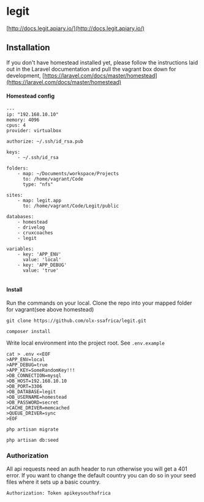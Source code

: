 # legit

[http://docs.legit.apiary.io/](http://docs.legit.apiary.io/)

## Installation

If you don't have homestead installed yet, please follow the instructions laid out in the Laravel documentation and 
pull the vagrant box down for development, [https://laravel.com/docs/master/homestead](https://laravel.com/docs/master/homestead)
 
#### Homestead config
 
```
---
ip: "192.168.10.10"
memory: 4096
cpus: 4
provider: virtualbox

authorize: ~/.ssh/id_rsa.pub

keys:
    - ~/.ssh/id_rsa

folders:
    - map: ~/Documents/workspace/Projects
      to: /home/vagrant/Code
      type: "nfs"

sites:
    - map: legit.app
      to: /home/vagrant/Code/Legit/public  

databases:
    - homestead
    - drivelog
    - cruxcoaches
    - legit

variables:
    - key: 'APP_ENV'
      value: 'local'
    - key: 'APP_DEBUG'
      value: 'true'
 
``` 

#### Install

Run the commands on your local. Clone the repo into your mapped folder for vagrant(see above homestead)
 
```
git clone https://github.com/olx-ssafrica/legit.git
```
```
composer install
```
Write local environment into the project root. See `.env.example`
```
cat > .env <<EOF
>APP_ENV=local
>APP_DEBUG=true
>APP_KEY=SomeRandomKey!!!
>DB_CONNECTION=mysql
>DB_HOST=192.168.10.10
>DB_PORT=3306
>DB_DATABASE=legit
>DB_USERNAME=homestead
>DB_PASSWORD=secret
>CACHE_DRIVER=memcached
>QUEUE_DRIVER=sync
>EOF
```
```
php artisan migrate
```
```
php artisan db:seed
```

### Authorization

All api requests need an auth header to run otherwise you will get a 401 error. If you want to change the default 
country you can do so in your seed files where it sets up a basic country.

```
Authorization: Token apikeysouthafrica
```